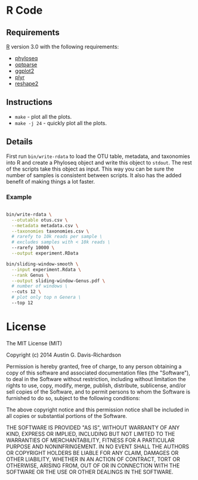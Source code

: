 # R Code

## Requirements

[R](http://www.r-project.org) version 3.0 with the following
requirements:
- [phyloseq](https://github.com/joey711/phyloseq)
- [optparse](https://github.com/trevorld/optparse)
- [ggplot2](https://github.com/hadley/ggplot2)
- [plyr](https://github.com/hadley/plyr)
- [reshape2](https://github.com/hadley/reshape2)

## Instructions

- `make` - plot all the plots.
- `make -j 24` - quickly plot all the plots.

## Details

First run `bin/write-rdata` to load the OTU table, metadata, and
taxonomies into R and create a Phyloseq object and write this object to
`stdout`. The rest of the scripts take this object as input.  This way
you can be sure the number of samples is consistent between scripts. It
also has the added benefit of making things a lot faster.

### Example

```sh

bin/write-rdata \
  --otutable otus.csv \
  --metadata metadata.csv \
  --taxonomies taxonomies.csv \
  # rarefy to 10k reads per sample \
  # excludes samples with < 10k reads \
  --rarefy 10000 \
  --output experiment.RData

bin/sliding-window-smooth \
  --input experiment.Rdata \
  --rank Genus \
  --output sliding-window-Genus.pdf \
  # number of windows \
  --cuts 12 \
  # plot only top n Genera \
  --top 12
```

# License

The MIT License (MIT)

Copyright (c) 2014 Austin G. Davis-Richardson

Permission is hereby granted, free of charge, to any person obtaining a
copy of this software and associated documentation files (the
"Software"), to deal in the Software without restriction, including
without limitation the rights to use, copy, modify, merge, publish,
distribute, sublicense, and/or sell copies of the Software, and to
permit persons to whom the Software is furnished to do so, subject to
the following conditions:

The above copyright notice and this permission notice shall be included
in all copies or substantial portions of the Software.

THE SOFTWARE IS PROVIDED "AS IS", WITHOUT WARRANTY OF ANY KIND, EXPRESS
OR IMPLIED, INCLUDING BUT NOT LIMITED TO THE WARRANTIES OF
MERCHANTABILITY, FITNESS FOR A PARTICULAR PURPOSE AND NONINFRINGEMENT.
IN NO EVENT SHALL THE AUTHORS OR COPYRIGHT HOLDERS BE LIABLE FOR ANY
CLAIM, DAMAGES OR OTHER LIABILITY, WHETHER IN AN ACTION OF CONTRACT,
TORT OR OTHERWISE, ARISING FROM, OUT OF OR IN CONNECTION WITH THE
SOFTWARE OR THE USE OR OTHER DEALINGS IN THE SOFTWARE.
